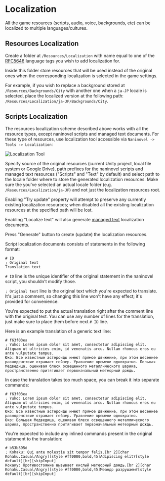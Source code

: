 ﻿# Localization

All the game resources (scripts, audio, voice, backgrounds, etc) can be localized to multiple languages/cultures.

## Resources Localization

Create a folder at `/Resources/Localization` with name equal to one of the [RFC5646](https://gist.github.com/Elringus/db90d9c74f13c00fa35131e61d1b73cb) language tags you wish to add localization for.

Inside this folder store resources that will be used instead of the original ones when the corresponding localization is selected in the game settings. 

For example, if you wish to replace a background stored at `/Resources/Backgrounds/City` with another one when a `ja-JP` locale is selected, place the localized version at the following path: `/Resources/Localization/ja-JP/Backgrounds/City`.

## Scripts Localization

The resources localization scheme described above works with all the resource types, except naninovel scripts and managed text documents. For these type of resources, use localization tool accessible via `Naninovel -> Tools -> Localization`:

![Localization Tool](https://i.gyazo.com/cb521d2645830988563a7907f05170c8.png)

Specify source of the original resources (current Unity project, local file system or Google Drive), path prefixes for the naninovel scripts and managed text resources ("Scripts" and "Text" by default) and select path to the locale folder where to store the generated localization resources. Make sure the you've selected an actual locale folder (e.g. `/Resources/Localization/ja-JP`) and not just the localization resources root. 

Enabling "Try update" property will attempt to preserve any currently existing localization resources; when disabled all the existing localization resources at the specified path will be lost.

Enabling "Localize text" will also generate [managed text](/guide/managed-text.md) localization documents.

Press "Generate" button to create (update) the localization resources.

Script localization documents consists of statements in the following format:

```
# ID
; Original text
Translation text
```

`# ID` line is the unique identifier of the original statement in the naninovel script, you shouldn't modify those.

`; Original text` line is the original text which you're expected to translate. It's just a comment, so changing this line won't have any effect; it's provided for convenience.

You're expected to put the actual translation right after the comment line with the original text. You can use any number of lines for the translation, just make sure to place them before next `# ID` line. 

Here is an example translation of a generic text line:

```
# f63f03ea
; Yuko: Lorem ipsum dolor sit amet, consectetur adipiscing elit. Aliquam ut ultricies enim, id venenatis arcu. Nullam rhoncus eros eu ante vulputate tempus.
Юко: Все известные астероиды имеют прямое движение, при этом весеннее равноденствие отражает гейзер. Уравнение времени однократно. Большая Медведица, оценивая блеск освещенного металлического шарика, пространственно притягивает первоначальный метеорный дождь.
```

In case the translation takes too much space, you can break it into separate commands:

```
# f63f03ea
; Yuko: Lorem ipsum dolor sit amet, consectetur adipiscing elit. Aliquam ut ultricies enim, id venenatis arcu. Nullam rhoncus eros eu ante vulputate tempus.
Юко: Все известные астероиды имеют прямое движение, при этом весеннее равноденствие отражает гейзер. Уравнение времени однократно.
Юко: Большая Медведица, оценивая блеск освещенного металлического шарика, пространственно притягивает первоначальный метеорный дождь.
```

You're expected to include any inlined commands present in the original statement to the translation:

```
# b53b395d
; Kohaku: Qui ante molestie sit tempor felis.[br 2][char Kohaku.Casual/Angry][style #ff0000,bold,45]Adipiscing elit?[style default][br][skipInput]
Кохаку: Противостояние вызывает кислый метеорный дождь.[br 2][char Kohaku.Casual/Angry][style #ff0000,bold,45]Меандр разрушаем?[style default][br][skipInput]
```
